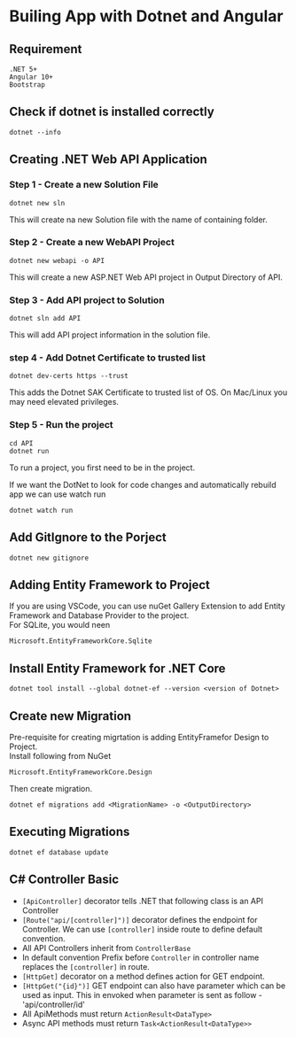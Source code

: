 # Builing App with Dotnet and Angular

## Requirement

```
.NET 5+
Angular 10+
Bootstrap
```

## Check if dotnet is installed correctly

```
dotnet --info
```

## Creating .NET Web API Application

### Step 1 - Create a new Solution File

```
dotnet new sln
```

This will create na new Solution file with the name of containing folder.

### Step 2 - Create a new WebAPI Project

```
dotnet new webapi -o API
```

This will create a new ASP.NET Web API project in Output Directory of API.

### Step 3 - Add API project to Solution

```
dotnet sln add API
```

This will add API project information in the solution file.

### step 4 - Add Dotnet Certificate to trusted list

```
dotnet dev-certs https --trust
```

This adds the Dotnet SAK Certificate to trusted list of OS. On Mac/Linux you may need elevated privileges.

### Step 5 - Run the project

```
cd API
dotnet run
```

To run a project, you first need to be in the project.

If we want the DotNet to look for code changes and automatically rebuild app we can use watch run

```
dotnet watch run
```

## Add GitIgnore to the Porject

```
dotnet new gitignore
```

## Adding Entity Framework to Project

If you are using VSCode, you can use nuGet Gallery Extension to add Entity Framework and Database Provider to the project.  
For SQLite, you would neen

```
Microsoft.EntityFrameworkCore.Sqlite
```

## Install Entity Framework for .NET Core

```
dotnet tool install --global dotnet-ef --version <version of Dotnet>
```

## Create new Migration

Pre-requisite for creating migrtation is adding EntityFramefor Design to Project.  
Install following from NuGet

```
Microsoft.EntityFrameworkCore.Design
```

Then create migration.

```
dotnet ef migrations add <MigrationName> -o <OutputDirectory>
```

## Executing Migrations

```
dotnet ef database update
```

## C# Controller Basic

-   `[ApiController]` decorator tells .NET that following class is an API Controller
-   `[Route("api/[controller]")]` decorator defines the endpoint for Controller. We can use `[controller]` inside route to define default convention.
-   All API Controllers inherit from `ControllerBase`
-   In default convention Prefix before `Controller` in controller name replaces the `[controller]` in route.
-   `[HttpGet]` decorator on a method defines action for GET endpoint.
-   `[HttpGet("{id}")]` GET endpoint can also have parameter which can be used as input. This in envoked when parameter is sent as follow - 'api/controller/id'
-   All ApiMethods must return `ActionResult<DataType>`
-   Async API methods must return `Task<ActionResult<DataType>>`
